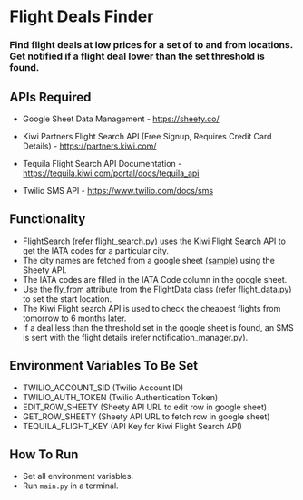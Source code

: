 # Flight Deals Finder

### Find flight deals at low prices for a set of to and from locations. Get notified if a flight deal lower than the set threshold is found.

## APIs Required

- Google Sheet Data Management - https://sheety.co/

- Kiwi Partners Flight Search API (Free Signup, Requires Credit Card Details) - https://partners.kiwi.com/

- Tequila Flight Search API Documentation - https://tequila.kiwi.com/portal/docs/tequila_api

- Twilio SMS API - https://www.twilio.com/docs/sms

## Functionality

- FlightSearch (refer flight_search.py) uses the Kiwi Flight Search API to get the IATA codes for a particular city.
- The city names are fetched from a google sheet [(sample)](https://docs.google.com/spreadsheets/d/1YMK-kYDYwuiGZoawQy7zyDjEIU9u8oggCV4H2M9j7os/edit?usp=sharing) using the Sheety API.
- The IATA codes are filled in the IATA Code column in the google sheet.
- Use the fly_from attribute from the FlightData class (refer flight_data.py) to set the start location.
- The Kiwi Flight search API is used to check the cheapest flights from tomorrow to 6 months later.
- If a deal less than the threshold set in the google sheet is found, an SMS is sent with the flight details (refer notification_manager.py).

## Environment Variables To Be Set

- TWILIO_ACCOUNT_SID (Twilio Account ID)
- TWILIO_AUTH_TOKEN (Twilio Authentication Token)
- EDIT_ROW_SHEETY (Sheety API URL to edit row in google sheet)
- GET_ROW_SHEETY (Sheety API URL to fetch row in google sheet)
- TEQUILA_FLIGHT_KEY (API Key for Kiwi Flight Search API)

## How To Run

- Set all environment variables.
- Run `main.py` in a terminal.

